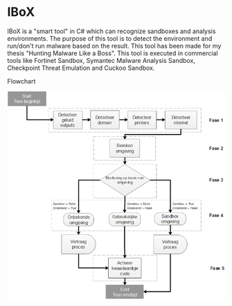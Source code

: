 # IBoX
IBoX is a "smart tool" in C# which can recognize sandboxes and analysis environments. The purpose of this tool is to detect the environment and run/don't run malware based on the result. This tool has been made for my thesis "Hunting Malware Like a Boss". This tool is executed in commercial tools like Fortinet Sandbox, Symantec Malware Analysis Sandbox, Checkpoint Threat Emulation and Cuckoo Sandbox.

Flowchart

![alt text](https://github.com/ib0ware/IBoX/blob/master/FlowChart-IBoX.png)

